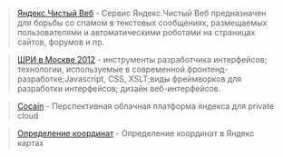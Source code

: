 > [Яндекс.Чистый Веб](http://api.yandex.ru/cleanweb/) - Сервис Яндекс.Чистый Веб предназначен для борьбы со спамом в текстовых сообщениях, размещаемых пользователями и автоматическими роботами на страницах сайтов, форумов и пр.

> [ШРИ в Москве 2012](http://events.yandex.ru/events/shri/msk-2012/?) - инструменты разработчика интерфейсов; технологии, используемые в современной фронтенд-разработке;Javascript, CSS, XSLT;виды фреймворков для разработки интерфейсов;
дизайн веб-интерфейсов.

> [Cocain](https://github.com/cocaine) - Перспективная облачная платформа яндекса для private cloud

> [Определение координат](http://api.yandex.ru/maps/tools/getlonglat/) - Определение координат в Яндекс картах
